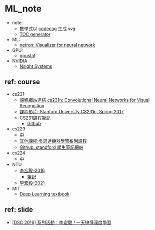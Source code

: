# ML_note

* note:
    * 數學式以 [codecog](https://www.codecogs.com/latex/eqneditor.php?latex=%5Csmall&space;%5Cbegin%7Balign*%7D&space;f(x)&=(-3)%5E3+3(-3)%5E2-6(-3)+14&space;%5C%5C&space;&=-27+27+18+14&space;%5C%5C&space;&=32&space;%5Cend%7Balign*%7D) 生成 svg 
    * [TOC generator](https://ecotrust-canada.github.io/markdown-toc/)
* ML:
    * [netron: Visualizer for neural network](https://github.com/lutzroeder/netron)
* GPU:
    * [gpustat](https://github.com/wookayin/gpustat)
* NVIDIA
    * [Nsight Systems](https://docs.nvidia.com/nsight-systems/UserGuide/index.html)

## ref: course 

* cs231:
    * [課程網站連結 cs231n: Convolutional Neural Networks for Visual Recognition](http://cs231n.stanford.edu/)
    * [課程影片: Stanford University CS231n, Spring 2017](https://www.youtube.com/playlist?list=PLC1qU-LWwrF64f4QKQT-Vg5Wr4qEE1Zxk)
    * [CS231課程筆記](https://zhuanlan.zhihu.com/p/21930884)
        * [Github](https://github.com/whyscience/CS231n-Note-Translation_CN)
* cs229
    * [中](https://www.bilibili.com/video/BV1JE411w7Ub?p=1)
    * [其他課程:吳恩達機器學習系列課程](https://www.bilibili.com/video/BV164411b7dx?p=1)
    * [Github: standford 學生筆記網站](https://stanford.edu/~shervine/teaching/cs-229/)
* cs224
    * [中](https://www.bilibili.com/video/BV1r4411f7td?p=1)
* NTU
    * [李宏毅-2016](https://www.youtube.com/playlist?list=PLJV_el3uVTsPy9oCRY30oBPNLCo89yu49)
        * [筆記](https://github.com/Sakura-gh/ML-notes)
    * [李宏毅-2021](https://www.youtube.com/playlist?list=PLJV_el3uVTsMhtt7_Y6sgTHGHp1Vb2P2J)
* MIT
    * [Deep Learning textbook](https://www.deeplearningbook.org/)

## ref: slide

* [[DSC 2016] 系列活動：李宏毅 / 一天搞懂深度學習](https://www.slideshare.net/tw_dsconf/ss-62245351)